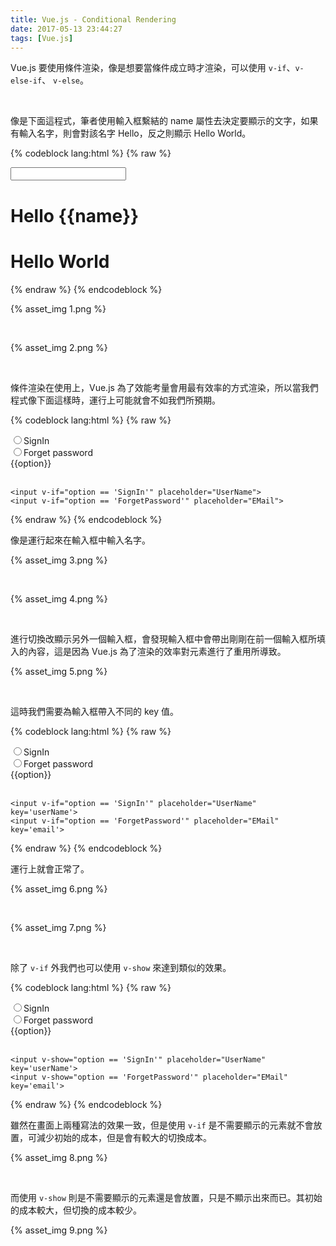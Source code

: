 ```yaml
---
title: Vue.js - Conditional Rendering
date: 2017-05-13 23:44:27
tags: [Vue.js]
---
```


Vue.js 要使用條件渲染，像是想要當條件成立時才渲染，可以使用 `v-if`、`v-else-if`、 `v-else`。    

<!-- More -->

<br/>


像是下面這程式，筆者使用輸入框繫結的 name 屬性去決定要顯示的文字，如果有輸入名字，則會對該名字 Hello，反之則顯示 Hello World。  

{% codeblock lang:html %}
{% raw %}
<!DOCTYPE html>
<html>
<head>
  <title>Vue - Hello World</title>
  <script src="https://unpkg.com/vue/dist/vue.js"></script>
</head>
<body>
  <div id="app">
    <input v-model="name">
    <h1 v-if="name != ''">Hello {{name}}</h1>
    <h1 v-else>Hello World</h1>
  </div>
  <script>
    new Vue({
      el: '#app',
      data:{
        name: ""
      }      
    })
  </script>
</body>
</html>
{% endraw %}
{% endcodeblock %}

<br/>


{% asset_img 1.png %}

<br/>


{% asset_img 2.png %}

<br/>


條件渲染在使用上，Vue.js 為了效能考量會用最有效率的方式渲染，所以當我們程式像下面這樣時，運行上可能就會不如我們所預期。  

{% codeblock lang:html %}
{% raw %}
<!DOCTYPE html>
<html>
<head>
  <title>Vue - Hello World</title>
  <script src="https://unpkg.com/vue/dist/vue.js"></script>
</head>
<body>
  <div id="app">
    <input type="radio" value="SignIn" v-model="option">SignIn<br/>
    <input type="radio" value="ForgetPassword" v-model="option">Forget password<br/>
    {{option}}
    <br/><br/>

    <input v-if="option == 'SignIn'" placeholder="UserName">
    <input v-if="option == 'ForgetPassword'" placeholder="EMail">
  </div>
  <script>
    new Vue({
      el: '#app',
      data:{
        option: "SignIn"
      }      
    })
  </script>
</body>
</html>
{% endraw %}
{% endcodeblock %}

<br/>


像是運行起來在輸入框中輸入名字。  

{% asset_img 3.png %}

<br/>


{% asset_img 4.png %}

<br/>


進行切換改顯示另外一個輸入框，會發現輸入框中會帶出剛剛在前一個輸入框所填入的內容，這是因為 Vue.js 為了渲染的效率對元素進行了重用所導致。  

{% asset_img 5.png %}

<br/>


這時我們需要為輸入框帶入不同的 key 值。  

{% codeblock lang:html %}
{% raw %}
<!DOCTYPE html>
<html>
<head>
  <title>Vue - Hello World</title>
  <script src="https://unpkg.com/vue/dist/vue.js"></script>
</head>
<body>
  <div id="app">
    <input type="radio" value="SignIn" v-model="option">SignIn<br/>
    <input type="radio" value="ForgetPassword" v-model="option">Forget password<br/>
    {{option}}
    <br/><br/>

    <input v-if="option == 'SignIn'" placeholder="UserName" key='userName'>
    <input v-if="option == 'ForgetPassword'" placeholder="EMail" key='email'>
  </div>
  <script>
    new Vue({
      el: '#app',
      data:{
        option: "SignIn"
      }      
    })
  </script>
</body>
</html>
{% endraw %}
{% endcodeblock %}

<br/>


運行上就會正常了。  

{% asset_img 6.png %}

<br/>


{% asset_img 7.png %}

<br/>


除了 `v-if` 外我們也可以使用 `v-show` 來達到類似的效果。  

{% codeblock lang:html %}
{% raw %}
<!DOCTYPE html>
<html>
<head>
  <title>Vue - Hello World</title>
  <script src="https://unpkg.com/vue/dist/vue.js"></script>
</head>
<body>
  <div id="app">
    <input type="radio" value="SignIn" v-model="option">SignIn<br/>
    <input type="radio" value="ForgetPassword" v-model="option">Forget password<br/>
    {{option}}
    <br/><br/>

    <input v-show="option == 'SignIn'" placeholder="UserName" key='userName'>
    <input v-show="option == 'ForgetPassword'" placeholder="EMail" key='email'>
  </div>
  <script>
    new Vue({
      el: '#app',
      data:{
        option: "SignIn"
      }      
    })
  </script>
</body>
</html>
{% endraw %}
{% endcodeblock %}

<br/>


雖然在畫面上兩種寫法的效果一致，但是使用 `v-if` 是不需要顯示的元素就不會放置，可減少初始的成本，但是會有較大的切換成本。  

{% asset_img 8.png %}

<br/>


而使用 `v-show` 則是不需要顯示的元素還是會放置，只是不顯示出來而已。其初始的成本較大，但切換的成本較少。  

{% asset_img 9.png %}

<br/>

